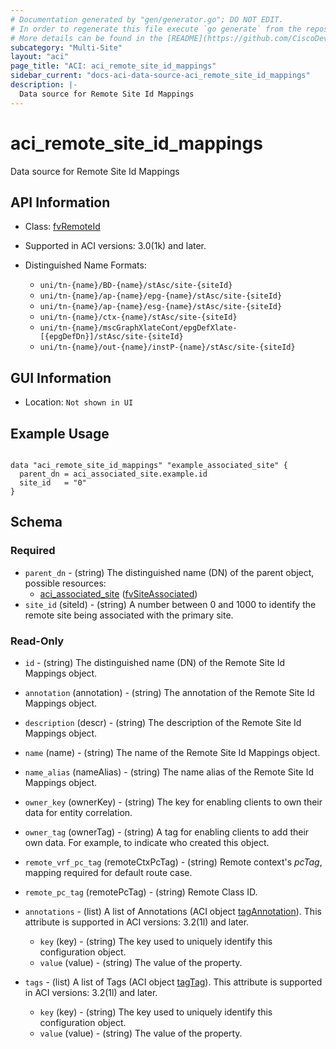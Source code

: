 ```yaml
---
# Documentation generated by "gen/generator.go"; DO NOT EDIT.
# In order to regenerate this file execute `go generate` from the repository root.
# More details can be found in the [README](https://github.com/CiscoDevNet/terraform-provider-aci/blob/master/README.md).
subcategory: "Multi-Site"
layout: "aci"
page_title: "ACI: aci_remote_site_id_mappings"
sidebar_current: "docs-aci-data-source-aci_remote_site_id_mappings"
description: |-
  Data source for Remote Site Id Mappings
---
```


# aci_remote_site_id_mappings #

Data source for Remote Site Id Mappings

## API Information ##

* Class: [fvRemoteId](https://pubhub.devnetcloud.com/media/model-doc-latest/docs/app/index.html#/objects/fvRemoteId/overview)

* Supported in ACI versions: 3.0(1k) and later.

* Distinguished Name Formats:
  - `uni/tn-{name}/BD-{name}/stAsc/site-{siteId}`
  - `uni/tn-{name}/ap-{name}/epg-{name}/stAsc/site-{siteId}`
  - `uni/tn-{name}/ap-{name}/esg-{name}/stAsc/site-{siteId}`
  - `uni/tn-{name}/ctx-{name}/stAsc/site-{siteId}`
  - `uni/tn-{name}/mscGraphXlateCont/epgDefXlate-[{epgDefDn}]/stAsc/site-{siteId}`
  - `uni/tn-{name}/out-{name}/instP-{name}/stAsc/site-{siteId}`

## GUI Information ##

* Location: `Not shown in UI`

## Example Usage ##

```hcl

data "aci_remote_site_id_mappings" "example_associated_site" {
  parent_dn = aci_associated_site.example.id
  site_id   = "0"
}

```

## Schema ##

### Required ###

* `parent_dn` - (string) The distinguished name (DN) of the parent object, possible resources:
  - [aci_associated_site](https://registry.terraform.io/providers/CiscoDevNet/aci/latest/docs/resources/associated_site) ([fvSiteAssociated](https://pubhub.devnetcloud.com/media/model-doc-latest/docs/app/index.html#/objects/fvSiteAssociated/overview))
* `site_id` (siteId) - (string) A number between 0 and 1000 to identify the remote site being associated with the primary site.

### Read-Only ###

* `id` - (string) The distinguished name (DN) of the Remote Site Id Mappings object.
* `annotation` (annotation) - (string) The annotation of the Remote Site Id Mappings object.
* `description` (descr) - (string) The description of the Remote Site Id Mappings object.
* `name` (name) - (string) The name of the Remote Site Id Mappings object.
* `name_alias` (nameAlias) - (string) The name alias of the Remote Site Id Mappings object.
* `owner_key` (ownerKey) - (string) The key for enabling clients to own their data for entity correlation.
* `owner_tag` (ownerTag) - (string) A tag for enabling clients to add their own data. For example, to indicate who created this object.
* `remote_vrf_pc_tag` (remoteCtxPcTag) - (string) Remote context's *pcTag*, mapping required for default route case.
* `remote_pc_tag` (remotePcTag) - (string) Remote Class ID.

* `annotations` - (list) A list of Annotations (ACI object [tagAnnotation](https://pubhub.devnetcloud.com/media/model-doc-latest/docs/app/index.html#/objects/tagAnnotation/overview)). This attribute is supported in ACI versions: 3.2(1l) and later.
  * `key` (key) - (string) The key used to uniquely identify this configuration object.
  * `value` (value) - (string) The value of the property.

* `tags` - (list) A list of Tags (ACI object [tagTag](https://pubhub.devnetcloud.com/media/model-doc-latest/docs/app/index.html#/objects/tagTag/overview)). This attribute is supported in ACI versions: 3.2(1l) and later.
  * `key` (key) - (string) The key used to uniquely identify this configuration object.
  * `value` (value) - (string) The value of the property.
